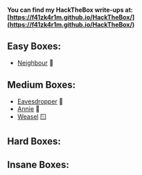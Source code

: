 #### You can find my HackTheBox write-ups at: [https://f41zk4r1m.github.io/HackTheBox/](https://f41zk4r1m.github.io/HackTheBox/)




## Easy Boxes:

  - [Neighbour](https://f41zk4r1m.github.io/TryHackMe/Neighbour) 🐧
  



## Medium Boxes:

  - [Eavesdropper](https://f41zk4r1m.github.io/TryHackMe/Eavesdropper) 🐧
  - [Annie](https://f41zk4r1m.github.io/TryHackMe/Annie) 🐧
  - [Weasel](https://f41zk4r1m.github.io/TryHackMe/Weasel) 🪟

## Hard Boxes:



## Insane Boxes:


